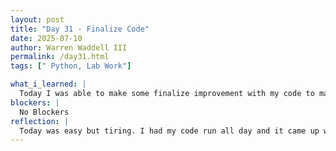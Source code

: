 ```yaml
---
layout: post
title: "Day 31 - Finalize Code"
date: 2025-07-10
author: Warren Waddell III
permalink: /day31.html
tags: [" Python, Lab Work"]

what_i_learned: |
  Today I was able to make some finalize improvement with my code to make an output of 85% accuracy with my clean images. I also was able to learn a little more about learning my LLM's and converting my code to C++. I plan to transfer my code to C++ next week to get a head start and make some progress.
blockers: |
  No Blockers
reflection: |
  Today was easy but tiring. I had my code run all day and it came up with some good results. It was also a little weird making our team video with our group member missing but he will be back next week.
---
```

